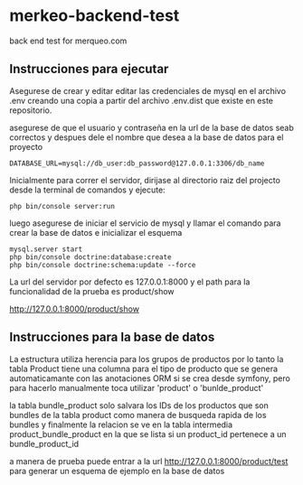 # merkeo-backend-test
back end test for merqueo.com

Instrucciones para ejecutar
------------------------------
Asegurese de crear y editar editar las credenciales de mysql en el archivo .env creando una copia a partir del archivo .env.dist que existe en este repositorio.

asegurese de que el usuario y contraseña en la url de la base de datos seab correctos y despues dele el nombre que desea a la base de datos para el proyecto

  ```
  DATABASE_URL=mysql://db_user:db_password@127.0.0.1:3306/db_name
  ```

Inicialmente para correr el servidor, dirijase al directorio raiz del projecto desde la terminal de comandos y ejecute:

```php bin/console server:run```

luego asegurese de iniciar el servicio de mysql y llamar el comando para crear la base de datos e inicializar el esquema

  ```
  mysql.server start
  php bin/console doctrine:database:create
  php bin/console doctrine:schema:update --force
  ```

La url del servidor por defecto es 127.0.0.1:8000 y el path para la funcionalidad de la prueba es product/show

http://127.0.0.1:8000/product/show

Instrucciones para la base de datos
-----------------------------------
La estructura utiliza herencia para los grupos de productos por lo tanto la tabla Product tiene una columna para el tipo de producto que se genera automaticamante con las anotaciones ORM si se crea desde symfony, pero para hacerlo manualmente toca utilizar 'product' o 'bunlde_product' 

la tabla bundle_product solo salvara los IDs de los productos que son bundles de la tabla product como manera de busqueda rapida de los bundles y finalmente la relacion se ve en la tabla intermedia product_bundle_product en la que se lista si un product_id pertenece a un bundle_product_id

a manera de prueba puede entrar a la url http://127.0.0.1:8000/product/test para generar un esquema de ejemplo en la base de datos
